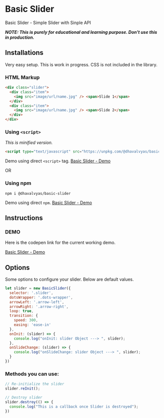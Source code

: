 # Basic Slider

Basic Slider - Simple Slider with Sinple API

**_NOTE: This is purely for educational and learning purpose. Don't use this in production._**

## Installations

Very easy setup. This is work in progress. CSS is not included in the library.

### HTML Markup

```html
<div class="slider">
  <div class="item">
    <img src="image/url/name.jpg" /> <span>Slide 1</span>
  </div>
  <div class="item">
    <img src="image/url/name.jpg" /> <span>Slide 2</span>
  </div>
</div>
```

### Using `<script>`

_This is minified version._

```html
<script type="text/javascript" src="https://unpkg.com/@dhavalvyas/basic-slider/dist/index.js"></script>
```
Demo using direct `<script>` tag. [Basic Slider - Demo](https://codepen.io/cooldhavs/full/vvBKzr "Basic Slider - Demo")

OR

### Using npm

`npm i @dhavalvyas/basic-slider`

Demo using direct `npm`. [Basic Slider - Demo](https://dhavalwd.github.io/basic-slider/ "Basic Slider - Demo")

## Instructions

### DEMO

Here is the codepen link for the current working demo.

[Basic Slider - Demo](https://codepen.io/cooldhavs/full/vvBKzr "Basic Slider - Demo")

## Options

Some options to configure your slider. Below are default values.

```javascript
let slider = new BasicSlider({
  selector: '.slider',
  dotsWrapper: '.dots-wrapper',
  arrowLeft: '.arrow-left',
  arrowRight: '.arrow-right',
  loop: true,
  transition: {
    speed: 300,
    easing: 'ease-in'
  },
  onInit: (slider) => {
    console.log("onInit: slider Object ---> ", slider);
  },
  onSlideChange: (slider) => {
    console.log("onSlideChange: slider Object ---> ", slider);
  }
})
```

### Methods you can use:

```javascript
// Re-initialize the slider
slider.reInit();

// Destroy slider
slider.destroy(() => {
  console.log("This is a callback once Slider is destroyed");
})
```

